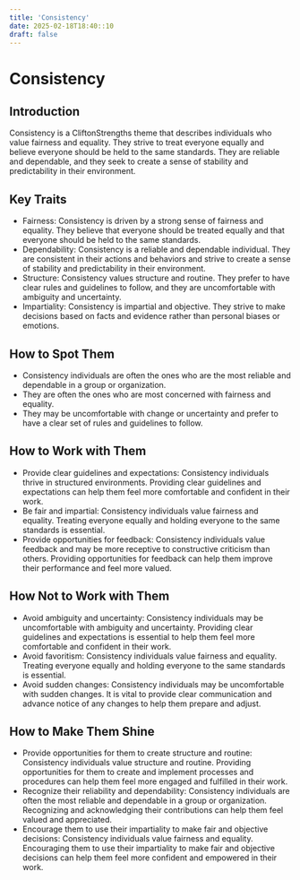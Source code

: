 ```yaml
---
title: 'Consistency'
date: 2025-02-18T18:40::10
draft: false
---
```


# Consistency

## Introduction

Consistency is a CliftonStrengths theme that describes individuals who value fairness and equality. They strive to treat everyone equally and believe everyone should be held to the same standards. They are reliable and dependable, and they seek to create a sense of stability and predictability in their environment.

## Key Traits

- Fairness: Consistency is driven by a strong sense of fairness and equality. They believe that everyone should be treated equally and that everyone should be held to the same standards.
- Dependability: Consistency is a reliable and dependable individual. They are consistent in their actions and behaviors and strive to create a sense of stability and predictability in their environment.
- Structure: Consistency values structure and routine. They prefer to have clear rules and guidelines to follow, and they are uncomfortable with ambiguity and uncertainty.
- Impartiality: Consistency is impartial and objective. They strive to make decisions based on facts and evidence rather than personal biases or emotions.

## How to Spot Them

- Consistency individuals are often the ones who are the most reliable and dependable in a group or organization.
- They are often the ones who are most concerned with fairness and equality.
- They may be uncomfortable with change or uncertainty and prefer to have a clear set of rules and guidelines to follow.

## How to Work with Them

- Provide clear guidelines and expectations: Consistency individuals thrive in structured environments. Providing clear guidelines and expectations can help them feel more comfortable and confident in their work.
- Be fair and impartial: Consistency individuals value fairness and equality. Treating everyone equally and holding everyone to the same standards is essential.
- Provide opportunities for feedback: Consistency individuals value feedback and may be more receptive to constructive criticism than others. Providing opportunities for feedback can help them improve their performance and feel more valued.

## How Not to Work with Them

- Avoid ambiguity and uncertainty: Consistency individuals may be uncomfortable with ambiguity and uncertainty. Providing clear guidelines and expectations is essential to help them feel more comfortable and confident in their work.
- Avoid favoritism: Consistency individuals value fairness and equality. Treating everyone equally and holding everyone to the same standards is essential.
- Avoid sudden changes: Consistency individuals may be uncomfortable with sudden changes. It is vital to provide clear communication and advance notice of any changes to help them prepare and adjust.

## How to Make Them Shine

- Provide opportunities for them to create structure and routine: Consistency individuals value structure and routine. Providing opportunities for them to create and implement processes and procedures can help them feel more engaged and fulfilled in their work.
- Recognize their reliability and dependability: Consistency individuals are often the most reliable and dependable in a group or organization. Recognizing and acknowledging their contributions can help them feel valued and appreciated.
- Encourage them to use their impartiality to make fair and objective decisions: Consistency individuals value fairness and equality. Encouraging them to use their impartiality to make fair and objective decisions can help them feel more confident and empowered in their work.
